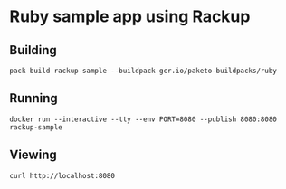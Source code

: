 # Ruby sample app using Rackup

## Building

`pack build rackup-sample --buildpack gcr.io/paketo-buildpacks/ruby`

## Running

`docker run --interactive --tty --env PORT=8080 --publish 8080:8080 rackup-sample`

## Viewing

`curl http://localhost:8080`
